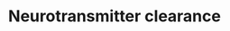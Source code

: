 ---
annotations:
- type: Pathway Ontology
  value: signaling pathway pertinent to the brain and nervous system
- type: Pathway Ontology
  value: signaling pathway
authors:
- MaintBot
- Ariutta
- ReactomeTeam
- Anwesha
- Ryanmiller
- Mkutmon
description: Neurotransmitter released in the synaptic cleft binds to specific  receptors
  on the post-synaptic cell and the excess of the neurotransmitter is cleared to prevent
  over activation of the post-synaptic cell. The neurotransmitter is cleared by either
  re-uptake by the pre-synaptic neuron, diffusion in the perisynaptic area, uptake
  by astrocytes surrounding the synaptic cleft or enzymatic degradation of the neurotransmitter.  View
  original pathway at [http://www.reactome.org/PathwayBrowser/#DIAGRAM=112311 Reactome].
last-edited: 2021-01-25
organisms:
- Homo sapiens
redirect_from:
- /index.php/Pathway:WP1870
- /instance/WP1870
schema-jsonld:
- '@context': https://schema.org/
  '@id': https://wikipathways.github.io/pathways/WP1870.html
  '@type': Dataset
  creator:
    '@type': Organization
    name: WikiPathways
  description: Neurotransmitter released in the synaptic cleft binds to specific  receptors
    on the post-synaptic cell and the excess of the neurotransmitter is cleared to
    prevent over activation of the post-synaptic cell. The neurotransmitter is cleared
    by either re-uptake by the pre-synaptic neuron, diffusion in the perisynaptic
    area, uptake by astrocytes surrounding the synaptic cleft or enzymatic degradation
    of the neurotransmitter.  View original pathway at [http://www.reactome.org/PathwayBrowser/#DIAGRAM=112311
    Reactome].
  keywords:
  - 'SLC22A2 '
  - HIAA
  - Cho
  - AcCho
  - 'entacapone '
  - 'SLC22A1 '
  - 3MT
  - H2O2
  - COMT:COMT inhibitors
  - MAOA:FAD
  - HIALD
  - 'COMT '
  - DOPAC
  - DA
  - 'ACHE '
  - AdoMet
  - NH3
  - 5HT
  - H2O
  - COMT inhibitors
  - 'BCHE '
  - SLC22A1,SLC22A2
  - 'ALDH2 '
  - H+
  - NAd
  - 'FAD '
  - Cholinesterase
  - ALDH2 tetramer
  - HVA
  - 'MAOA '
  - 5HIALD
  - HCYS
  - Na+
  - LRTOMT
  - COMT
  - NADH
  - SLC6A4
  - acetate
  - Cl-
  - NAD+
  - O2
  - ACHE:ACHEIs
  - AdoHcy
  - ACHE
  - 'donepezil '
  - SLC6A3
  - ACHEIs
  license: CC0
  name: Neurotransmitter clearance
seo: CreativeWork
title: Neurotransmitter clearance
wpid: WP1870
---